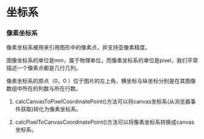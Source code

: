 # 坐标系

### 像素坐标系

像素坐标系被用来引用图形中的像素点，并支持亚像素精度。  

图像坐标系的单位是mm，属于物理单位，而像素坐标系的单位是pixel，我们平常描述一个像素点都是几行几列。  

像素坐标系的原点（0，0 ）位于图片的左上角，横坐标与纵坐标分别是在其图像数组中所在的列数与所在行数。

1. calcCanvasToPixelCoordinatePoint()方法可以将canvas坐标系(从浏览器事件获取)转化为像素坐标系。

2. calcPixelToCanvasCoordinatePoint()方法可以将像素坐标系转换成canvas坐标系。